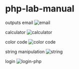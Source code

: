 # php-lab-manual


outputs
email 
![email](https://user-images.githubusercontent.com/115597780/204722832-fe4c9a44-fd4b-4a26-b69b-464751bf5fe4.jpeg)


calculator
![calculator](https://user-images.githubusercontent.com/115597780/204722885-a19ddb18-1fad-47a2-aa95-37dde178d9bc.jpeg)


color code
![color code](https://user-images.githubusercontent.com/115597780/204722968-7c82f1fc-ead7-450b-9066-7e8fbe0b4656.jpeg)



string manipulation
![string](https://user-images.githubusercontent.com/115597780/204723007-7289132b-d6a0-4556-bd03-ee83cd45c0b1.jpeg)



login
![login-php](https://user-images.githubusercontent.com/115597780/204723182-68b33795-1a23-4770-bf2d-f0525fca96c5.jpeg)
